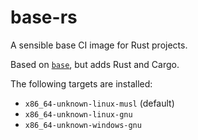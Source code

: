 # base-rs

A sensible base CI image for Rust projects.

Based on [`base`](https://codeberg.org/Expo/containers/src/branch/master/containers/ci/base), but adds Rust and Cargo.

The following targets are installed:

- `x86_64-unknown-linux-musl` (default)
- `x86_64-unknown-linux-gnu`
- `x86_64-unknown-windows-gnu`
